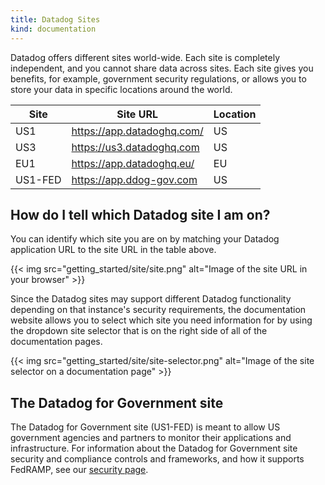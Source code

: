 ```yaml
---
title: Datadog Sites
kind: documentation
---
```


Datadog offers different sites world-wide. Each site is completely independent, and you cannot share data across sites. Each site gives you benefits, for example, government security regulations, or allows you to store your data in specific locations around the world.

| Site    | Site URL                   | Location |
|---------|----------------------------|----------|
| US1     | https://app.datadoghq.com/ | US       |
| US3     | https://us3.datadoghq.com  | US       |
| EU1     | https://app.datadoghq.eu/  | EU       |
| US1-FED | https://app.ddog-gov.com   | US       |

## How do I tell which Datadog site I am on?

You can identify which site you are on by matching your Datadog application URL to the site URL in the table above.

{{< img src="getting_started/site/site.png" alt="Image of the site URL in your browser"  >}}

Since the Datadog sites may support different Datadog functionality depending on that instance's security requirements, the documentation website allows you to select which site you need information for by using the dropdown site selector that is on the right side of all of the documentation pages.

{{< img src="getting_started/site/site-selector.png" alt="Image of the site selector on a documentation page"  >}}

## The Datadog for Government site

The Datadog for Government site (US1-FED) is meant to allow US government agencies and partners to monitor their applications and infrastructure. For information about the Datadog for Government site security and compliance controls and frameworks, and how it supports FedRAMP, see our [security page][1].

[1]: https://www.datadoghq.com/security/
